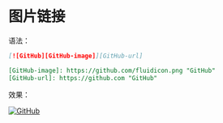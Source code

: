 # 图片链接

语法：

```markdown
[![GitHub][GitHub-image]][GitHub-url]

[GitHub-image]: https://github.com/fluidicon.png "GitHub"
[GitHub-url]: https://github.com "GitHub"
```

效果：

[![GitHub][GitHub-image]][GitHub-url]

[GitHub-image]: https://github.com/fluidicon.png "GitHub"
[GitHub-url]: https://github.com "GitHub"

